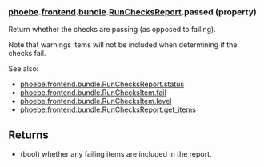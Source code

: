 ### [phoebe](phoebe.md).[frontend](phoebe.frontend.md).[bundle](phoebe.frontend.bundle.md).[RunChecksReport](phoebe.frontend.bundle.RunChecksReport.md).passed (property)




Return whether the checks are passing (as opposed to failing).

Note that warnings items will not be included when determining if the
checks fail.

See also:
* [phoebe.frontend.bundle.RunChecksReport.status](phoebe.frontend.bundle.RunChecksReport.status.md)
* [phoebe.frontend.bundle.RunChecksItem.fail](phoebe.frontend.bundle.RunChecksItem.fail.md)
* [phoebe.frontend.bundle.RunChecksItem.level](phoebe.frontend.bundle.RunChecksItem.level.md)
* [phoebe.frontend.bundle.RunChecksReport.get_items](phoebe.frontend.bundle.RunChecksReport.get_items.md)

Returns
----------
* (bool) whether any failing items are included in the report.


